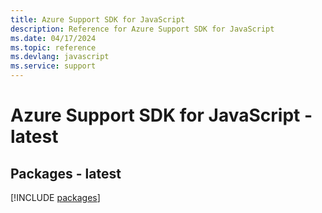 ```yaml
---
title: Azure Support SDK for JavaScript
description: Reference for Azure Support SDK for JavaScript
ms.date: 04/17/2024
ms.topic: reference
ms.devlang: javascript
ms.service: support
---
```

# Azure Support SDK for JavaScript - latest
## Packages - latest
[!INCLUDE [packages](support-index.md)]